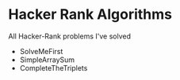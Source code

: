 # Hacker Rank Algorithms
All Hacker-Rank problems I've solved

- SolveMeFirst
- SimpleArraySum
- CompleteTheTriplets
